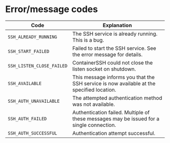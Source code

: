 # Error/message codes

| Code | Explanation |
|------|-------------|
| `SSH_ALREADY_RUNNING` | The SSH service is already running. This is a bug. |
| `SSH_START_FAILED` | Failed to start the SSH service. See the error message for details. |
| `SSH_LISTEN_CLOSE_FAILED` | ContainerSSH could not close the listen socket on shutdown. |
| `SSH_AVAILABLE` | This message informs you that the SSH service is now available at the specified location. |
| `SSH_AUTH_UNAVAILABLE` | The attempted authentication method was not available. |
| `SSH_AUTH_FAILED` | Authentication failed. Multiple of these messages may be issued for a single connection. |
| `SSH_AUTH_SUCCESSFUL` | Authentication attempt successful. |